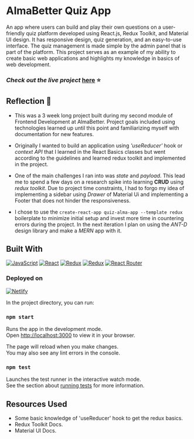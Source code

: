 # AlmaBetter Quiz App

An app where users can build and play their own questions on a user-friendly quiz platform developed using React.js, Redux Toolkit, and Material UI design. It has responsive design, quiz generation, and an easy-to-use interface. The quiz management is made simple by the admin panel that is part of the platform. This project serves as an example of my ability to create basic web applications and highlights my knowledge in basics of web development.

### _Check out the live project_ [here](https://almabetter-quiz-app.netlify.app/) ⭐

## Reflection 💠

- This was a 3 week long project built during my second module of Frontend Development at AlmaBetter. Project goals included using technologies learned up until this point and familiarizing myself with documentation for new features.

- Originally I wanted to build an application using _'useReducer'_ hook or _context API_ that I learned in the React Basics classes but went according to the guidelines and learned redux toolkit and implemented in the project.

- One of the main challenges I ran into was _state_ and _payload_. This lead me to spend a few days on a research spike into learning **CRUD** using _redux toolkit_. Due to project time constraints, I had to forgo my idea of implementing a sidebar using _Drawer_ of Material Ui and implementing a Footer that does not hinder the responsiveness.

- I chose to use the `create-react-app quiz-alma-app --template redux` boilerplate to minimize initial setup and invest more time in countering errors during the project. In the next iteration I plan on using the _ANT-D_ design library and make a _MERN_ app with it.

## Built With

[![JavaScript][js]][js-url]
[![React][react.js]][react-url]
[![Redux][redux]][redux-url]
[![Redux][material-ui]][material-url]
[![React Router][router]][router-url]

### Deployed on

[![Netlify][netlify]][netlify-url]

In the project directory, you can run:

### `npm start`

Runs the app in the development mode.\
Open [http://localhost:3000](http://localhost:3000) to view it in your browser.

The page will reload when you make changes.\
You may also see any lint errors in the console.

### `npm test`

Launches the test runner in the interactive watch mode.\
See the section about [running tests](https://facebook.github.io/create-react-app/docs/running-tests) for more information.

## Resources Used

- Some basic knowledge of 'useReducer' hook to get the redux basics.
- Redux Toolkit Docs.
- Material UI Docs.

<!-- Links -->

[netlify]: https://img.shields.io/badge/Netlify-00C7B7?style=for-the-badge&logo=netlify&logoColor=white
[netlify-url]: https://www.netlify.com/
[js]: https://img.shields.io/badge/JavaScript-F7DF1E?style=for-the-badge&logo=javascript&logoColor=black
[js-url]: https://developer.mozilla.org/en-US/docs/Web/JavaScript
[react-url]: https://reactjs.org/
[react.js]: https://img.shields.io/badge/React-20232A?style=for-the-badge&logo=react&logoColor=61DAFB
[material-url]: https://mui.com/material-ui/getting-started/
[material-ui]: https://img.shields.io/badge/Material--UI-0081CB?style=for-the-badge&logo=material-ui&logoColor=white
[redux]: https://img.shields.io/badge/Redux-593D88?style=for-the-badge&logo=redux&logoColor=white
[redux-url]: https://redux.js.org/
[router]: https://img.shields.io/badge/React_Router-CA4245?style=for-the-badge&logo=react-router&logoColor=white
[router-url]: https://v5.reactrouter.com/web/guides/quick-start
